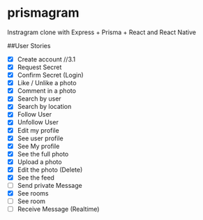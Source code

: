 # prismagram
Instragram clone with Express + Prisma +  React and React Native


##User Stories

- [x] Create account //3.1
- [x] Request Secret
- [x] Confirm Secret (Login)
- [x] Like / Unlike a photo
- [x] Comment in a photo
- [x] Search by user
- [x] Search by location
- [x] Follow User
- [x] Unfollow User
- [x] Edit my profile
- [x] See user profile
- [x] See My profile
- [X] See the full photo
- [x] Upload a photo
- [x] Edit the photo (Delete)
- [x] See the feed
- [ ] Send private Message
- [x] See rooms
- [ ] See room
- [ ] Receive Message (Realtime)